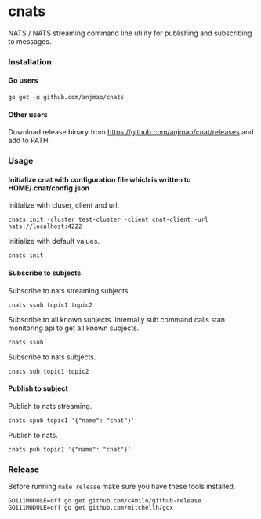 # cnats
NATS / NATS streaming command line utility for publishing and subscribing to messages.

### Installation

#### Go users

```
go get -u github.com/anjmao/cnats
```

#### Other users

Download release binary from https://github.com/anjmao/cnat/releases and add to PATH.

### Usage

#### Initialize cnat with configuration file which is written to HOME/.cnat/config.json

Initialize with cluser, client and url.
```
cnats init -cluster test-cluster -client cnat-client -url nats://localhost:4222
```

Initialize with default values.

```
cnats init
```

#### Subscribe to subjects

Subscribe to nats streaming subjects.
```
cnats ssub topic1 topic2
```

Subscribe to all known subjects. Internally sub command calls stan monitoring api to get all known subjects.
```
cnats ssub
```

Subscribe to nats subjects.
```
cnats sub topic1 topic2
```


#### Publish to subject

Publish to nats streaming.
```
cnats spub topic1 '{"name": "cnat"}'
```

Publish to nats.
```
cnats pub topic1 '{"name": "cnat"}'
```

### Release

Before running `make release` make sure you have these tools installed.

```
GO111MODULE=off go get github.com/c4milo/github-release
GO111MODULE=off go get github.com/mitchellh/gox 
```
